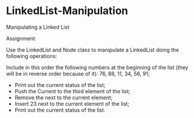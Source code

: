 # LinkedList-Manipulation
Manipulating a Linked List

Assignment:

Use the LinkedList and Node class to manipulate a LinkedList doing the following operations:

Include in this order the following numbers at the beginning of the list (they will be in reverse order because of it):
76, 88, 11, 34, 56, 91;

- Print out the current status of the list;
- Push the Current to the third element of the list;
- Remove the next to the current element;
- Insert 23 next to the current element of the list;
- Print out the current status of the list.
